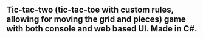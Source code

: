 ## Tic-tac-two (tic-tac-toe with custom rules, allowing for moving the grid and pieces) game with both console and web based UI. Made in C#.
